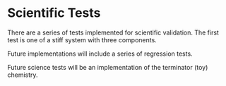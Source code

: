 # Scientific Tests

There are a series of tests implemented for scientific validation.
The first test is one of a stiff system with three components.

Future implementations will include a series of regression tests.

Future science tests will be an implementation of the terminator (toy) chemistry.

